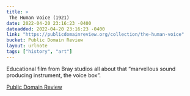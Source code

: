 ```yaml
---
title: > 
 The Human Voice (1921)
date: 2022-04-20 23:16:23 -0400
dateadded: 2022-04-20 23:16:23 -0400
link: "https://publicdomainreview.org/collection/the-human-voice"
bucket: Public Domain Review
layout: urlnote
tags: ["history", "art"]
--- 
```

Educational film from Bray studios all about that “marvellous sound producing instrument, the voice box”.
 <!-- end excerpt --> 
<div class='bucket'><a class='internal-link' href='/buckets/public-domain-review'>Public Domain Review</a></div> 
